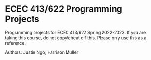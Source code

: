 # ECEC 413/622 Programming Projects

Programming projects for ECEC 413/622 Spring 2022-2023. If you are taking this course, do not copy/cheat off this. Please only use this as a reference.

Authors: Justin Ngo, Harrison Muller
